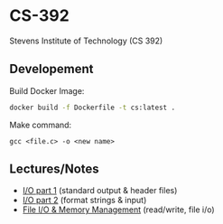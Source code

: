 # CS-392
Stevens Institute of Technology (CS 392)

## Developement

Build Docker Image:
```bash
docker build -f Dockerfile -t cs:latest .
```

Make command:
```shell
gcc <file.c> -o <new name>
```

## Lectures/Notes

- [I/O part 1](lectures/stdio-string-part1.md) (standard output & header files)
- [I/O part 2](lectures/stdio-string-part2.md) (format strings & input)
- [File I/O & Memory Management](lectures/file-io-mem-manage.md) (read/write, file i/o)
